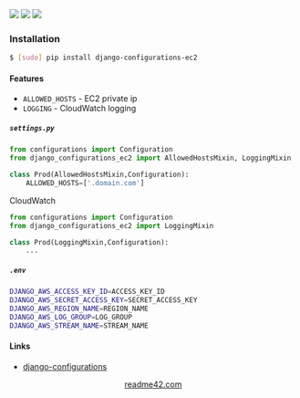 <!--
https://readme42.com
-->


[![](https://img.shields.io/pypi/v/django-configurations-ec2.svg?maxAge=3600)](https://pypi.org/project/django-configurations-ec2/)
[![](https://img.shields.io/badge/License-Unlicense-blue.svg?longCache=True)](https://unlicense.org/)
[![](https://github.com/andrewp-as-is/django-configurations-ec2.py/workflows/tests42/badge.svg)](https://github.com/andrewp-as-is/django-configurations-ec2.py/actions)

### Installation
```bash
$ [sudo] pip install django-configurations-ec2
```

#### Features
+   `ALLOWED_HOSTS` - EC2 private ip
+   `LOGGING` - CloudWatch logging

##### `settings.py`
```python
from configurations import Configuration
from django_configurations_ec2 import AllowedHostsMixin, LoggingMixin

class Prod(AllowedHostsMixin,Configuration):
    ALLOWED_HOSTS=['.domain.com']
```

CloudWatch
```python
from configurations import Configuration
from django_configurations_ec2 import LoggingMixin

class Prod(LoggingMixin,Configuration):
    ...
```

##### `.env`
```bash
DJANGO_AWS_ACCESS_KEY_ID=ACCESS_KEY_ID
DJANGO_AWS_SECRET_ACCESS_KEY=SECRET_ACCESS_KEY
DJANGO_AWS_REGION_NAME=REGION_NAME
DJANGO_AWS_LOG_GROUP=LOG_GROUP
DJANGO_AWS_STREAM_NAME=STREAM_NAME
```

#### Links
+   [django-configurations](https://github.com/jazzband/django-configurations)

<p align="center">
    <a href="https://readme42.com/">readme42.com</a>
</p>
